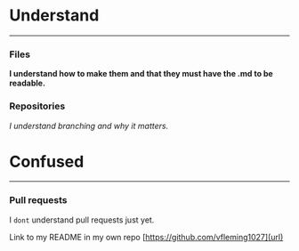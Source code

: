 # Understand
-----
### Files
**I understand how to make them and that they must have the .md to be readable.**
### Repositories
*I understand branching and why it matters.* 


# Confused
-------------
### Pull requests
I `dont` understand pull requests just yet. 

Link to my README in my own repo
[https://github.com/vfleming1027](url)
